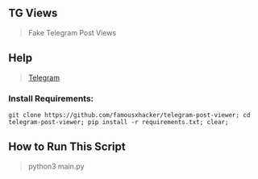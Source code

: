 ## TG Views ##
> Fake Telegram Post Views


## Help
> [Telegram](https://t.me/rohanh4cker)

### Install Requirements:
```
git clone https://github.com/famousxhacker/telegram-post-viewer; cd telegram-post-viewer; pip install -r requirements.txt; clear; 
```
## How to Run This Script
> python3 main.py
